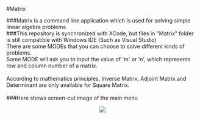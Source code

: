 #Matrix

###Matrix is a command line application which is used for solving simple linear algebra problems.<br>
###This repository is synchronized with XCode, but files in "Matrix" folder is still compatible with Windows IDE (Such as Visual Studio)<br>
There are some MODEs that you can choose to solve different kinds of problems.<br>
Some MODE will ask you to input the value of 'm' or ‘n', which represents row and column number of a matrix.<br><br>
According to mathematics principles, Inverse Matrix, Adjoint Matrix and Determinant are only available for Square Matrix.<br><br>
###Here shows screen-cut image of the main menu<br>
<div align=center>
<img src="https://github.com/YanzheL/Matrix_OSX/blob/master/main_menu.png">
</div>
